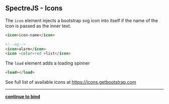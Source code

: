 SpectreJS - Icons
---
The `icon` element injects a bootstrap svg icon into itself if the name of the icon is passed as the inner text.
```html
<icon>icon-name</icon>

<!--eg-->
<icon>alarm</icon>
<icon -color=red >list</icon>
```

The `load` element adds a loading spinner
```html
<load></load>
```

See full list of available icons at https://icons.getbootstrap.com

---
**[continue to bind](./bind.md)**
